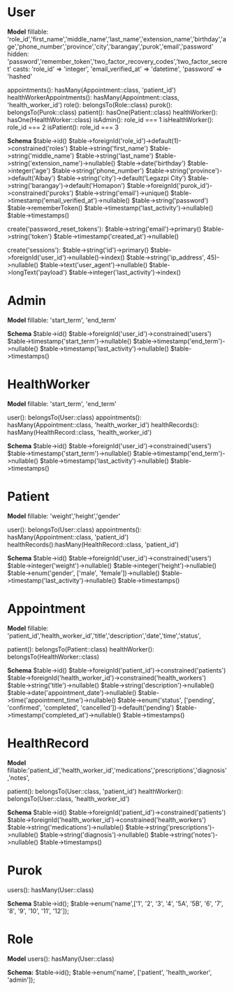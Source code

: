 # User

**Model**
fillable: 'role_id','first_name','middle_name','last_name','extension_name','birthday','age','phone_number','province','city','barangay','purok','email','password'
hidden: 'password','remember_token','two_factor_recovery_codes','two_factor_secret'
casts: 'role_id' => 'integer', 'email_verified_at' => 'datetime', 'password' => 'hashed'

appointments(): hasMany(Appointment::class, 'patient_id')
healthWorkerAppointments(): hasMany(Appointment::class, 'health_worker_id')
role(): belongsTo(Role::class)
purok(): belongsTo(Purok::class)
patient(): hasOne(Patient::class)
healthWorker(): hasOne(HealthWorker::class)
isAdmin(): role_id === 1
isHealthWorker(): role_id === 2
isPatient(): role_id === 3

**Schema**
$table->id()
$table->foreignId('role_id')->default(1)->constrained('roles')
$table->string('first_name')
$table->string('middle_name')
$table->string('last_name')
$table->string('extension_name')->nullable()
$table->date('birthday')
$table->integer('age')
$table->string('phone_number')
$table->string('province')->default('Albay')
$table->string('city')->default('Legazpi City')
$table->string('barangay')->default('Homapon')
$table->foreignId('purok_id')->constrained('puroks')
$table->string('email')->unique()
$table->timestamp('email_verified_at')->nullable()
$table->string('password')
$table->rememberToken()
$table->timestamp('last_activity')->nullable()
$table->timestamps()

create('password_reset_tokens'):
$table->string('email')->primary()
$table->string('token')
$table->timestamp('created_at')->nullable()

create('sessions'):
$table->string('id')->primary()
$table->foreignId('user_id')->nullable()->index()
$table->string('ip_address', 45)->nullable()
$table->text('user_agent')->nullable()
$table->longText('payload')
$table->integer('last_activity')->index()

# Admin

**Model**
fillable: 'start_term', 'end_term'

**Schema**
$table->id()
$table->foreignId('user_id')->constrained('users')
$table->timestamp('start_term')->nullable()
$table->timestamp('end_term')->nullable()
$table->timestamp('last_activity')->nullable()
$table->timestamps()

# HealthWorker

**Model**
fillable: 'start_term', 'end_term'

user(): belongsTo(User::class)
appointments(): hasMany(Appointment::class, 'health_worker_id')
healthRecords(): hasMany(HealthRecord::class, 'health_worker_id')

**Schema**
$table->id()
$table->foreignId('user_id')->constrained('users')
$table->timestamp('start_term')->nullable()
$table->timestamp('end_term')->nullable()
$table->timestamp('last_activity')->nullable()
$table->timestamps()

# Patient

**Model**
fillable: 'weight','height','gender'

user(): belongsTo(User::class)
appointments(): hasMany(Appointment::class, 'patient_id')
healthRecords():hasMany(HealthRecord::class, 'patient_id')

**Schema**
$table->id()
$table->foreignId('user_id')->constrained('users')
$table->integer('weight')->nullable()
$table->integer('height')->nullable()
$table->enum('gender', ['male', 'female'])->nullable()
$table->timestamp('last_activity')->nullable()
$table->timestamps()

# Appointment

**Model**
fillable: 'patient_id','health_worker_id','title','description','date','time','status',

patient(): belongsTo(Patient::class)
healthWorker(): belongsTo(HealthWorker::class)

**Schema**
$table->id()
$table->foreignId('patient_id')->constrained('patients')
$table->foreignId('health_worker_id')->constrained('health_workers')
$table->string('title')->nullable()
$table->string('description')->nullable()
$table->date('appointment_date')->nullable()
$table->time('appointment_time')->nullable()
$table->enum('status', ['pending', 'confirmed', 'completed', 'cancelled'])->default('pending')
$table->timestamp('completed_at')->nullable()
$table->timestamps()

# HealthRecord

**Model**
fillable:'patient_id','health_worker_id','medications','prescriptions','diagnosis','notes',

patient(): belongsTo(User::class, 'patient_id')
healthWorker(): belongsTo(User::class, 'health_worker_id')

**Schema**
$table->id()
$table->foreignId('patient_id')->constrained('patients')
$table->foreignId('health_worker_id')->constrained('health_workers')
$table->string('medications')->nullable()
$table->string('prescriptions')->nullable()
$table->string('diagnosis')->nullable()
$table->string('notes')->nullable()
$table->timestamps()

# Purok

users(): hasMany(User::class)

**Schema**
$table->id();
$table->enum('name',['1', '2', '3', '4', '5A', '5B', '6', '7', '8', '9', '10', '11', '12']);

# Role

**Model**
users(): hasMany(User::class)

**Schema:**
$table->id();
$table->enum('name', ['patient', 'health_worker', 'admin']);
